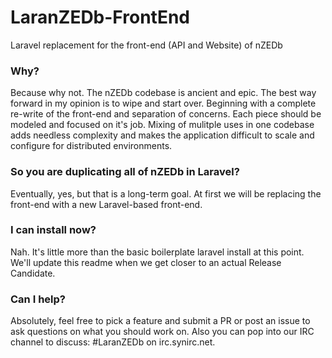 # LaranZEDb-FrontEnd
Laravel replacement for the front-end (API and Website) of nZEDb

### Why?
Because why not. The nZEDb codebase is ancient and epic. The best way forward in my opinion is to wipe and start over. 
Beginning with a complete re-write of the front-end and separation of concerns. Each piece should be modeled and focused 
on it's job. Mixing of mulitple uses in one codebase adds needless complexity and makes the application difficult to scale
and configure for distributed environments.

### So you are duplicating all of nZEDb in Laravel?
Eventually, yes, but that is a long-term goal. At first we will be replacing the front-end with a new Laravel-based front-end.

### I can install now?
Nah. It's little more than the basic boilerplate laravel install at this point. We'll update this readme when we get closer 
to an actual Release Candidate. 

### Can I help?
Absolutely, feel free to pick a feature and submit a PR or post an issue to ask questions on what you should work on. Also 
you can pop into our IRC channel to discuss: #LaranZEDb on irc.synirc.net.
